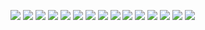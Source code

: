
<a href="https://github.com/LostBeard/SpawnDev.BlazorJS"><img  align="top" src="https://github-readme-stats.vercel.app/api/pin/?theme=dark&username=LostBeard&repo=SpawnDev.BlazorJS" /></a>
<a href="https://github.com/LostBeard/SpawnDev.BlazorJS.WebWorkers"><img  align="top" src="https://github-readme-stats.vercel.app/api/pin/?theme=dark&username=LostBeard&repo=SpawnDev.BlazorJS.WebWorkers" /></a>
<a href="https://github.com/LostBeard/SpawnDev.BlazorJS.PeerJS"><img  align="top" src="https://github-readme-stats.vercel.app/api/pin/?theme=dark&username=LostBeard&repo=SpawnDev.BlazorJS.PeerJS" /></a>
<a href="https://github.com/LostBeard/SpawnDev.BlazorJS.SimplePeer"><img  align="top" src="https://github-readme-stats.vercel.app/api/pin/?theme=dark&username=LostBeard&repo=SpawnDev.BlazorJS.SimplePeer" /></a>
<a href="https://github.com/LostBeard/BlazorWASMSIMDDetectExample"><img  align="top" src="https://github-readme-stats.vercel.app/api/pin/?theme=dark&username=LostBeard&repo=BlazorWASMSIMDDetectExample" /></a>
<a href="https://github.com/LostBeard/SpawnDev.BlazorJS.SocketIO"><img  align="top" src="https://github-readme-stats.vercel.app/api/pin/?theme=dark&username=LostBeard&repo=SpawnDev.BlazorJS.SocketIO" /></a>
<a href="https://github.com/LostBeard/SpawnDev.BlazorJS.FFmpegWasm"><img  align="top" src="https://github-readme-stats.vercel.app/api/pin/?theme=dark&username=LostBeard&repo=SpawnDev.BlazorJS.FFmpegWasm" /></a>
<a href="https://github.com/LostBeard/SpawnDev.BlazorJS.OpenCVSharp4"><img  align="top" src="https://github-readme-stats.vercel.app/api/pin/?theme=dark&username=LostBeard&repo=SpawnDev.BlazorJS.OpenCVSharp4" /></a>
<a href="https://github.com/LostBeard/SpawnDev.BlazorJS.MessagePack"><img  align="top" src="https://github-readme-stats.vercel.app/api/pin/?theme=dark&username=LostBeard&repo=SpawnDev.BlazorJS.MessagePack" /></a>
<a href="https://github.com/LostBeard/SpawnDev.BlazorJS.VisNetwork"><img  align="top" src="https://github-readme-stats.vercel.app/api/pin/?theme=dark&username=LostBeard&repo=SpawnDev.BlazorJS.VisNetwork" /></a>
<a href="https://github.com/LostBeard/SpawnDev.BlazorJS.WebTorrents"><img  align="top" src="https://github-readme-stats.vercel.app/api/pin/?theme=dark&username=LostBeard&repo=SpawnDev.BlazorJS.WebTorrents" /></a>
<a href="https://github.com/LostBeard/BlazorServiceWorkerDemo"><img  align="top" src="https://github-readme-stats.vercel.app/api/pin/?theme=dark&username=LostBeard&repo=BlazorServiceWorkerDemo" /></a>
<a href="https://github.com/LostBeard/SpawnDev.BlazorJS.BabylonJS6"><img  align="top" src="https://github-readme-stats.vercel.app/api/pin/?theme=dark&username=LostBeard&repo=SpawnDev.BlazorJS.BabylonJS6" /></a>
<a href="https://github.com/LostBeard/SpawnDev.BlazorJS.BrowserExtension"><img  align="top" src="https://github-readme-stats.vercel.app/api/pin/?theme=dark&username=LostBeard&repo=SpawnDev.BlazorJS.BrowserExtension" /></a>
<a href="https://github.com/LostBeard/SpawnDev.BlazorJS.PixiJS"><img  align="top" src="https://github-readme-stats.vercel.app/api/pin/?theme=dark&username=LostBeard&repo=SpawnDev.BlazorJS.PixiJS" /></a>
